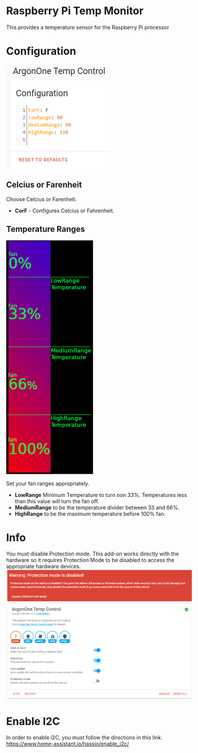 # Raspberry Pi Temp Monitor
This provides a temperature sensor for the Raspberry Pi processor

# Configuration
![image](gitResources\Configuration.png)
## Celcius or Farenheit
Choose Celcius or Farenheit.
* **CorF** - Configures Celcius or Fahrenheit.

## Temperature Ranges
![image](gitResources\FanRangeExplaination.png)

Set your fan ranges appropriately. 
* **LowRange** Minimum Temperature to turn oon 33%. Temperatures less than this value will turn the fan off.
* **MediumRange** to be the temperature divider between 33 and 66%.
* **HighRange** to be the maximum temperature before 100% fan.

# Info
You must disable Protection mode.  This add-on works directly with the hardware so it requires Protection Mode to be disabled to access the appropriate hardware devices. <br>
![image](gitResources\protectionMode.png)

# Enable I2C
In order to enable i2C, you must follow the directions in this link. 
https://www.home-assistant.io/hassio/enable_i2c/